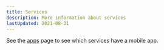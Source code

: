 ```yaml
---
title: Services
description: More information about services
lastUpdated: 2021-08-31
---
```


See the [apps](/apps) page to see which services have a mobile app.